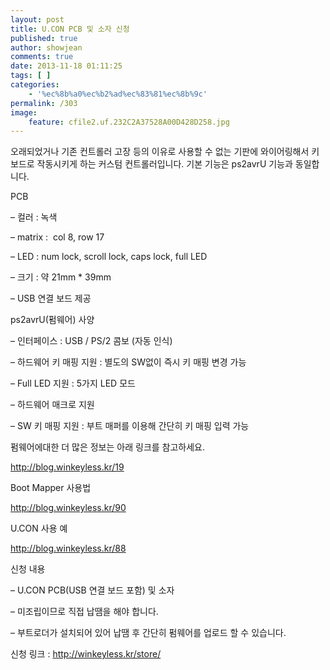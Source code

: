 ```yaml
---
layout: post
title: U.CON PCB 및 소자 신청
published: true
author: showjean
comments: true
date: 2013-11-18 01:11:25
tags: [ ]
categories:
    - '%ec%8b%a0%ec%b2%ad%ec%83%81%ec%8b%9c'
permalink: /303
image:
    feature: cfile2.uf.232C2A37528A00D428D258.jpg
---
```


  





  





  






오래되었거나 기존 컨트롤러 고장 등의 이유로 사용할 수 없는 기판에 와이어링해서 키보드로 작동시키게 하는 커스텀 컨트롤러입니다. 기본 기능은 ps2avrU 기능과 동일합니다.



PCB

&#8211; 컬러 : 녹색

&#8211; matrix :&nbsp;&nbsp;col 8, row 17

&#8211; LED : num lock, scroll lock, caps lock, full LED

&#8211; 크기 : 약 21mm * 39mm

&#8211; USB 연결 보드 제공



ps2avrU(펌웨어) 사양&nbsp;

&#8211; 인터페이스 : USB / PS/2 콤보 (자동 인식)

&#8211; 하드웨어 키 매핑 지원 : 별도의 SW없이 즉시 키 매핑 변경 가능

&#8211; Full LED 지원 : 5가지 LED 모드

&#8211; 하드웨어 매크로 지원

&#8211; SW 키 매핑 지원 : 부트 매퍼를 이용해&nbsp;간단히 키 매핑 입력 가능



펌웨어에대한 더 많은 정보는 아래 링크를 참고하세요.

http://blog.winkeyless.kr/19



Boot Mapper 사용법

http://blog.winkeyless.kr/90



U.CON 사용 예

http://blog.winkeyless.kr/88





신청 내용

&#8211; U.CON PCB(USB 연결 보드 포함)&nbsp;및 소자

&#8211; 미조립이므로 직접 납땜을 해야 합니다.

&#8211; 부트로더가 설치되어 있어 납땜 후 간단히 펌웨어를 업로드 할 수 있습니다.





신청 링크 : http://winkeyless.kr/store/